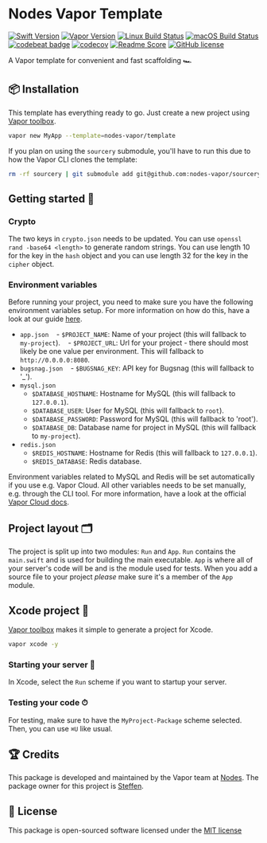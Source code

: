# Nodes Vapor Template
[![Swift Version](https://img.shields.io/badge/Swift-3.1-brightgreen.svg)](http://swift.org)
[![Vapor Version](https://img.shields.io/badge/Vapor-2-F6CBCA.svg)](http://vapor.codes)
[![Linux Build Status](https://img.shields.io/circleci/project/github/nodes-vapor/template.svg?label=Linux)](https://circleci.com/gh/nodes-vapor/template)
[![macOS Build Status](https://img.shields.io/travis/nodes-vapor/template.svg?label=macOS)](https://travis-ci.org/nodes-vapor/template)
[![codebeat badge](https://codebeat.co/badges/52c2f960-625c-4a63-ae63-52a24d747da1)](https://codebeat.co/projects/github-com-nodes-vapor-template)
[![codecov](https://codecov.io/gh/nodes-vapor/template/branch/master/graph/badge.svg)](https://codecov.io/gh/nodes-vapor/template)
[![Readme Score](http://readme-score-api.herokuapp.com/score.svg?url=https://github.com/nodes-vapor/template)](http://clayallsopp.github.io/readme-score?url=https://github.com/nodes-vapor/template)
[![GitHub license](https://img.shields.io/badge/license-MIT-blue.svg)](https://raw.githubusercontent.com/nodes-vapor/template/master/LICENSE)

A Vapor template for convenient and fast scaffolding 🏎


## 📦 Installation

This template has everything ready to go. Just create a new project using [Vapor toolbox](https://vapor.github.io/documentation/getting-started/install-toolbox.html).
```bash
vapor new MyApp --template=nodes-vapor/template
```

If you plan on using the `sourcery` submodule, you'll have to run this due to how the Vapor CLI clones the template:
```bash
rm -rf sourcery | git submodule add git@github.com:nodes-vapor/sourcery-templates.git sourcery
```


## Getting started 🚀

### Crypto

The two keys in `crypto.json` needs to be updated. You can use `openssl rand -base64 <length>` to generate random strings. You can use length 10 for the key in the `hash` object and you can use length 32 for the key in the `cipher` object.


### Environment variables

Before running your project, you need to make sure you have the following environment variables setup. For more information on how do this, have a look at our guide [here](https://github.com/nodes-vapor/readme/blob/master/Documentation/how-to-setup-environment-variables.md).

- `app.json`
    - `$PROJECT_NAME`: Name of your project (this will fallback to `my-project`).
    - `$PROJECT_URL`: Url for your project - there should most likely be one value per environment. This will fallback to `http://0.0.0.0:8080`.
- `bugsnag.json`
    - `$BUGSNAG_KEY`: API key for Bugsnag (this will fallback to '_').
- `mysql.json`
    - `$DATABASE_HOSTNAME`: Hostname for MySQL (this will fallback to `127.0.0.1`).
    - `$DATABASE_USER`: User for MySQL (this will fallback to `root`).
    - `$DATABASE_PASSWORD`: Password for MySQL (this will fallback to 'root').
    - `$DATABASE_DB`: Database name for project in MySQL (this will fallback to `my-project`).
- `redis.json`
    - `$REDIS_HOSTNAME`: Hostname for Redis (this will fallback to `127.0.0.1`).
    - `$REDIS_DATABASE`: Redis database.
    
Environment variables related to MySQL and Redis will be set automatically if you use e.g. Vapor Cloud. All other variables needs to be set manually, e.g. through the CLI tool. For more information, have a look at the official [Vapor Cloud docs](docs.vapor.cloud).


## Project layout 🗂

The project is split up into two modules: `Run` and `App`. `Run` contains the `main.swift` and is used for building the main executable. `App` is where all of your server's code will be and is the module used for tests. When you add a source file to your project *please* make sure it's a member of the `App` module.


## Xcode project  🔨 

[Vapor toolbox](https://vapor.github.io/documentation/getting-started/install-toolbox.html) makes it simple to generate a project for Xcode.
```bash
vapor xcode -y
```

### Starting your server  🏁 
In Xcode, select the `Run` scheme if you want to startup your server.


### Testing your code ⏱
For testing, make sure to have the `MyProject-Package` scheme selected. Then, you can use `⌘U` like usual.


## 🏆 Credits

This package is developed and maintained by the Vapor team at [Nodes](https://www.nodesagency.com).
The package owner for this project is [Steffen](https://github.com/steffendsommer).


## 📄 License

This package is open-sourced software licensed under the [MIT license](http://opensource.org/licenses/MIT)
